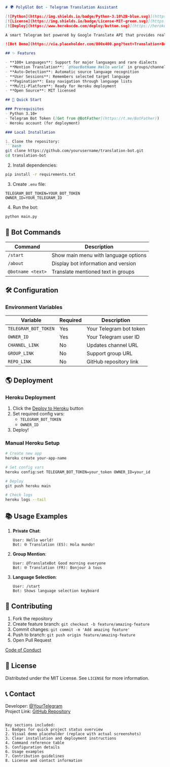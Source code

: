 ```markdown
# 🌍 PolyGlot Bot - Telegram Translation Assistant

[![Python](https://img.shields.io/badge/Python-3.10%2B-blue.svg)](https://python.org)
[![License](https://img.shields.io/badge/License-MIT-green.svg)](https://opensource.org/licenses/MIT)
[![Deploy](https://www.herokucdn.com/deploy/button.svg)](https://heroku.com/deploy?template=https://github.com/yourusername/your-repo)

A smart Telegram bot powered by Google Translate API that provides real-time translations in 100+ languages. Supports inline mentions, language detection, and user-friendly interfaces.

![Bot Demo](https://via.placeholder.com/800x400.png?text=Translation+Bot+Demo)

## ✨ Features

- **100+ Languages**: Support for major languages and rare dialects
- **Mention Translation**: `@YourBotName Hello world` in groups/channels
- **Auto-Detection**: Automatic source language recognition
- **User Sessions**: Remembers selected target language
- **Pagination**: Easy navigation through language lists
- **Multi-Platform**: Ready for Heroku deployment
- **Open Source**: MIT licensed

## 🚀 Quick Start

### Prerequisites
- Python 3.10+
- Telegram Bot Token ([Get from @BotFather](https://t.me/BotFather))
- Heroku account (for deployment)

### Local Installation

1. Clone the repository:
```bash
git clone https://github.com/yourusername/translation-bot.git
cd translation-bot
```

2. Install dependencies:
```bash
pip install -r requirements.txt
```

3. Create `.env` file:
```env
TELEGRAM_BOT_TOKEN=YOUR_BOT_TOKEN
OWNER_ID=YOUR_TELEGRAM_ID
```

4. Run the bot:
```bash
python main.py
```

## 🤖 Bot Commands

| Command | Description |
|---------|-------------|
| `/start` | Show main menu with language options |
| `/about` | Display bot information and version |
| `@botname <text>` | Translate mentioned text in groups |

## 🛠 Configuration

### Environment Variables
| Variable | Required | Description |
|----------|----------|-------------|
| `TELEGRAM_BOT_TOKEN` | Yes | Your Telegram bot token |
| `OWNER_ID` | Yes | Your Telegram user ID |
| `CHANNEL_LINK` | No | Updates channel URL |
| `GROUP_LINK` | No | Support group URL |
| `REPO_LINK` | No | GitHub repository link |

## 🌎 Deployment

### Heroku Deployment
1. Click the [Deploy to Heroku](https://heroku.com/deploy) button
2. Set required config vars:
   - `TELEGRAM_BOT_TOKEN`
   - `OWNER_ID`
3. Deploy!

### Manual Heroku Setup
```bash
# Create new app
heroku create your-app-name

# Set config vars
heroku config:set TELEGRAM_BOT_TOKEN=your_token OWNER_ID=your_id

# Deploy
git push heroku main

# Check logs
heroku logs --tail
```

## 📚 Usage Examples

1. **Private Chat**:
   ```
   User: Hello world!
   Bot: 🌐 Translation (ES): Hola mundo!
   ```

2. **Group Mention**:
   ```
   User: @TranslateBot Good morning everyone
   Bot: 🌐 Translation (FR): Bonjour à tous
   ```

3. **Language Selection**:
   ```
   User: /start
   Bot: Shows language selection keyboard
   ```

## 🤝 Contributing

1. Fork the repository
2. Create feature branch: `git checkout -b feature/amazing-feature`
3. Commit changes: `git commit -m 'Add amazing feature'`
4. Push to branch: `git push origin feature/amazing-feature`
5. Open Pull Request

[Code of Conduct](CODE_OF_CONDUCT.md)

## 📜 License

Distributed under the MIT License. See `LICENSE` for more information.

## 📞 Contact

Developer: [@YourTelegram](https://t.me/YourTelegram)  
Project Link: [GitHub Repository](https://github.com/yourusername/translation-bot)
```

Key sections included:
1. Badges for quick project status overview
2. Visual demo placeholder (replace with actual screenshots)
3. Clear installation and deployment instructions
4. Command reference table
5. Configuration details
6. Usage examples
7. Contribution guidelines
8. License and contact information